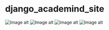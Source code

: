 # django_academind_site

![Image alt](https://github.com/EvgeniyBudaev/django_carzone/blob/main/django_academind_site/blog/static/blog/images/screenshot-1.png)
![Image alt](https://github.com/EvgeniyBudaev/django_carzone/blob/main/django_academind_site/blog/static/blog/images/screenshot-2.png)
![Image alt](https://github.com/EvgeniyBudaev/django_carzone/blob/main/django_academind_site/blog/static/blog/images/screenshot-3.png)
![Image alt](https://github.com/EvgeniyBudaev/django_carzone/blob/main/django_academind_site/blog/static/blog/images/screenshot-4.png)
